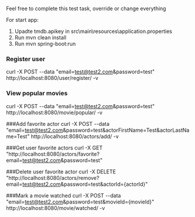 Feel free to complete this test task, override or change everything

For start app: 
1. Upadte tmdb.apikey in src\main\resources\application.properties
2. Run mvn clean install
3. Run mvn spring-boot:run

### Register user
curl -X POST --data "email=test@test2.com&password=test" http://localhost:8080/user/register/ -v

### View popular movies
curl -X POST --data "email=test@test2.com&password=test" http://localhost:8080/movie/popular/ -v

###Add favorite actor
curl -X POST --data "email=test@test2.com&password=test&actorFirstName=Test&actorLastName=Test" http://localhost:8080/actors/add/ -v

###Get user favorite actors
curl -X GET "http://localhost:8080/actors/favorite?email=test@test2.com&password=test"

###Delete user favorite actor
curl -X DELETE "http://localhost:8080/actors/remove?email=test@test2.com&password=test&actorId={actorId}"

###Mark a movie watched
curl -X POST --data "email=test@test2.com&password=test&movieId={movieId}" http://localhost:8080/movie/watched/ -v
